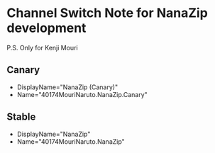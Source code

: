 ﻿# Channel Switch Note for NanaZip development

P.S. Only for Kenji Mouri

## Canary

- DisplayName="NanaZip (Canary)"
- Name="40174MouriNaruto.NanaZip.Canary"

## Stable

- DisplayName="NanaZip"
- Name="40174MouriNaruto.NanaZip"
